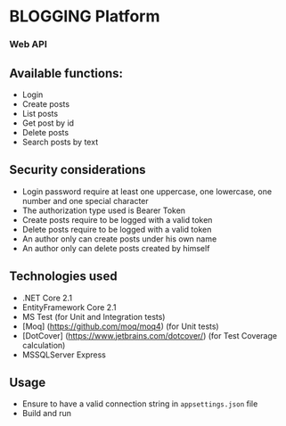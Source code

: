 # BLOGGING Platform
### Web API
## Available functions:
- Login
- Create posts
- List posts
- Get post by id
- Delete posts
- Search posts by text

## Security considerations
- Login password require at least one uppercase, one lowercase, one number and one special character
- The authorization type used is Bearer Token
- Create posts require to be logged with a valid token
- Delete posts require to be logged with a valid token
- An author only can create posts under his own name
- An author only can delete posts created by himself

## Technologies used
- .NET Core 2.1
- EntityFramework Core 2.1
- MS Test (for Unit and Integration tests)
- [Moq] (https://github.com/moq/moq4) (for Unit tests)
- [DotCover] (https://www.jetbrains.com/dotcover/) (for Test Coverage calculation)
- MSSQLServer Express

## Usage
- Ensure to have a valid connection string in `appsettings.json` file
- Build and run
